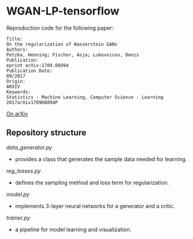 # WGAN-LP-tensorflow

Reproduction code for the following paper:

```
Title:	
On the regularization of Wasserstein GANs
Authors:	
Petzka, Henning; Fischer, Asja; Lukovnicov, Denis
Publication:	
eprint arXiv:1709.08894
Publication Date:	
09/2017
Origin:	
ARXIV
Keywords:	
Statistics - Machine Learning, Computer Science - Learning
2017arXiv170908894P
```
[On arXiv](https://arxiv.org/abs/1709.08894)

## Repository structure

*data\_generator.py*
- provides a class that generates the sample data needed for learning.

*reg\_losses.py*
- defines the sampling method and loss term for regularization.

*model.py*
- implements 3-layer neural networks for a generator and a critic.

*trainer.py*
- a pipeline for model learning and visualization.
